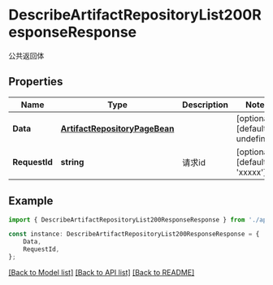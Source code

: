 # DescribeArtifactRepositoryList200ResponseResponse

公共返回体

## Properties

Name | Type | Description | Notes
------------ | ------------- | ------------- | -------------
**Data** | [**ArtifactRepositoryPageBean**](ArtifactRepositoryPageBean.md) |  | [optional] [default to undefined]
**RequestId** | **string** | 请求id | [optional] [default to 'xxxxx']

## Example

```typescript
import { DescribeArtifactRepositoryList200ResponseResponse } from './api';

const instance: DescribeArtifactRepositoryList200ResponseResponse = {
    Data,
    RequestId,
};
```

[[Back to Model list]](../README.md#documentation-for-models) [[Back to API list]](../README.md#documentation-for-api-endpoints) [[Back to README]](../README.md)

